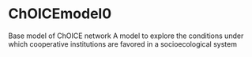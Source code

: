 # ChOICEmodel0
Base model of ChOICE network
A model to explore the conditions under which cooperative institutions are favored in a socioecological system 
